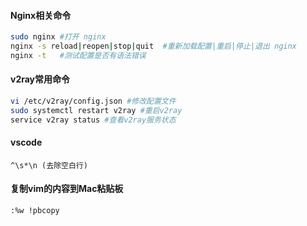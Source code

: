 #### Nginx相关命令
```bash 
sudo nginx #打开 nginx
nginx -s reload|reopen|stop|quit  #重新加载配置|重启|停止|退出 nginx
nginx -t   #测试配置是否有语法错误
```

#### v2ray常用命令
```bash
vi /etc/v2ray/config.json #修改配置文件
sudo systemctl restart v2ray #重启v2ray
service v2ray status #查看v2ray服务状态
```

#### vscode
```
^\s*\n (去除空白行)
```

#### 复制vim的内容到Mac粘贴板
```bash
:%w !pbcopy
```

